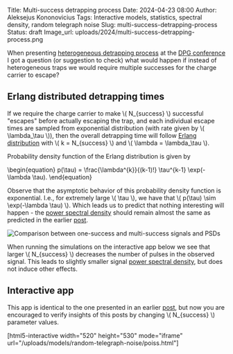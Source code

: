 Title: Multi-success detrapping process
Date: 2024-04-23 08:00
Author: Aleksejus Kononovicius
Tags: Interactive models, statistics, spectral density, random telegraph noise
Slug: multi-success-detrapping-process
Status: draft
Image_url: uploads/2024/multi-success-detrapping-process.png

When presenting [heterogeneous detrapping
process]({filename}/articles/2024/heterogeneous-detrapping-process.md) at
the [DPG conference]({filename}/articles/2024/our-group-attends-dpg-2024.md)
I got a question (or suggestion to check) what would happen if instead of
heterogeneous traps we would require multiple successes for the charge
carrier to escape?
<!--more-->

## Erlang distributed detrapping times

If we require the charge carrier to make \\\( N\_{success} \\\) successful
"escapes" before actually escaping the trap, and each individual escape
times are sampled from exponential distribution (with rate given by \\\(
\lambda\_\tau \\\)), then the overall detrapping time will follow [Erlang
distribution](https://en.wikipedia.org/wiki/Erlang_distribution) with \\\( k
= N\_{success} \\\) and \\\( \lambda = \lambda\_\tau \\\).

Probability density function of the Erlang distribution is given by

\begin{equation}
p(\tau) = \frac{\lambda^{k}}{(k-1)!} \tau^{k-1} \exp(-\lambda \tau).
\end{equation}

Observe that the asymptotic behavior of this probability density function is
exponential. I.e., for extremely large \\\( \tau \\\), we have that \\\(
p(\tau) \sim \exp(-\lambda \tau) \\\). Which leads us to predict that
nothing interesting will happen - the [power spectral
density](/tag/spectral-density/) should remain almost the same as predicted
in the earlier
[post]({filename}/articles/2023/noise-generated-by-single-charge-carrier.md).

![Comparison between one-success and multi-success signals and
PSDs]({static}/uploads/2024/multi-success-detrapping-process.png "Comparison
between one-success and multi-success signals and PSDs.")

When running the simulations on the interactive app below we see that larger
\\\( N\_{success} \\\) decreases the number of pulses in the observed
signal. This leads to slightly smaller signal [power spectral
density](/tag/spectral-density/), but does not induce other effects.

## Interactive app

This app is identical to the one presented in an earlier
[post]({filename}/articles/2023/noise-generated-by-single-charge-carrier.md),
but now you are encouraged to verify insights of this posts by changing \\\(
N\_{success} \\\) parameter values.

[html5-interactive width="520" height="530" mode="iframe"
url="/uploads/models/random-telegraph-noise/poiss.html"]
